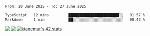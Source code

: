 <!--START_SECTION:waka-->

```txt
From: 20 June 2025 - To: 27 June 2025

TypeScript   12 mins         ███████████████████████░░   91.57 %
Markdown     1 min           ██░░░░░░░░░░░░░░░░░░░░░░░   08.43 %
```

<!--END_SECTION:waka-->
<a href="https://github.com/anuraghazra/github-readme-stats">
  <img align="left" src="https://github-readme-stats.vercel.app/api?username=Tanesan&count_private=true&show_icons=true" />
<img align="left" src="https://github-readme-stats.vercel.app/api/top-langs/?username=Tanesan" />
</a>

[![ktanemur's 42 stats](https://badge42.vercel.app/api/v2/cl1wslf6s002109l771rng2w8/stats?cursusId=21&coalitionId=62)](https://github.com/JaeSeoKim/badge42)
